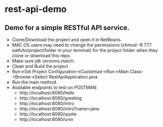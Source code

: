 # rest-api-demo

## Demo for a simple RESTful API service.
- Clone/Download the project and open it in NetBeans.
- MAC OS users may need to change the permissions (chmod -R 777 path/to/project/folder in your terminal) for the project folder when they clone or download this repo.
- Make sure jdk versions match.
- Clean and Build the project
- Run->Set Project Configuration->Customize->Run->Main Class->Browse->Select RestApiApplication.java
- Run the main method.
- Available endpoints to test on POSTMAN:
  * http://localhost:8080/hello
  * http://localhost:8080/greeting
  * http://localhost:8080/intro
  * http://localhost:8080/intro?name=jane
  * http://localhost:8080/quote
  * http://localhost:8080/univ
